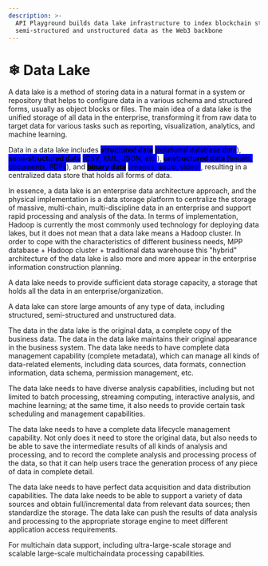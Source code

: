 ```yaml
---
description: >-
  API Playground builds data lake infrastructure to index blockchain structure,
  semi-structured and unstructured data as the Web3 backbone
---
```


# ❄ Data Lake

A data lake is a method of storing data in a natural format in a system or repository that helps to configure data in a various schema and structured forms, usually as object blocks or files. The main idea of a data lake is the unified storage of all data in the enterprise, transforming it from raw data to target data for various tasks such as reporting, visualization, analytics, and machine learning.&#x20;

Data in a data lake includes <mark style="background-color:blue;">**structured data**</mark> <mark style="background-color:blue;"></mark><mark style="background-color:blue;">(relational database data</mark>), <mark style="background-color:blue;">**semi-structured data**</mark> <mark style="background-color:blue;"></mark><mark style="background-color:blue;">(CSV, XML, JSON, etc.</mark>), <mark style="background-color:blue;">**unstructured data (**</mark><mark style="background-color:blue;">emails, documents, PDFs</mark>), and <mark style="background-color:blue;">**binary data**</mark> <mark style="background-color:blue;"></mark><mark style="background-color:blue;">(images, audio, video)</mark>, resulting in a centralized data store that holds all forms of data.

In essence, a data lake is an enterprise data architecture approach, and the physical implementation is a data storage platform to centralize the storage of massive, multi-chain, multi-discipline data in an enterprise and support rapid processing and analysis of the data. In terms of implementation, Hadoop is currently the most commonly used technology for deploying data lakes, but it does not mean that a data lake means a Hadoop cluster. In order to cope with the characteristics of different business needs, MPP database + Hadoop cluster + traditional data warehouse this "hybrid" architecture of the data lake is also more and more appear in the enterprise information construction planning.

A data lake needs to provide sufficient data storage capacity, a storage that holds all the data in an enterprise/organization.&#x20;

A data lake can store large amounts of any type of data, including structured, semi-structured and unstructured data.&#x20;

The data in the data lake is the original data, a complete copy of the business data. The data in the data lake maintains their original appearance in the business system. The data lake needs to have complete data management capability (complete metadata), which can manage all kinds of data-related elements, including data sources, data formats, connection information, data schema, permission management, etc.&#x20;

The data lake needs to have diverse analysis capabilities, including but not limited to batch processing, streaming computing, interactive analysis, and machine learning; at the same time, it also needs to provide certain task scheduling and management capabilities.&#x20;

The data lake needs to have a complete data lifecycle management capability. Not only does it need to store the original data, but also needs to be able to save the intermediate results of all kinds of analysis and processing, and to record the complete analysis and processing process of the data, so that it can help users trace the generation process of any piece of data in complete detail.&#x20;

The data lake needs to have perfect data acquisition and data distribution capabilities. The data lake needs to be able to support a variety of data sources and obtain full/incremental data from relevant data sources; then standardize the storage. The data lake can push the results of data analysis and processing to the appropriate storage engine to meet different application access requirements.&#x20;

For multichain data support, including ultra-large-scale storage and scalable large-scale multichaindata processing capabilities.
